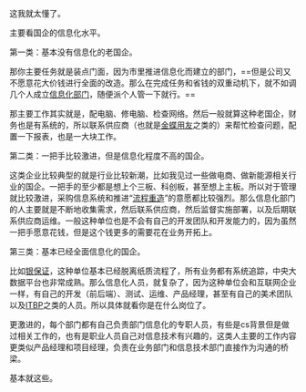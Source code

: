 
这我就太懂了。

主要看国企的信息化水平。

第一类：基本没有信息化的老国企。

那你主要任务就是装点门面，因为市里推进信息化而建立的部门，==但是公司又不愿意花大价钱进行全面的改造。那么在完成任务和省钱的双重动机下，就不如调几个人成立[信息化部门](https://zhida.zhihu.com/search?content_id=741383271&content_type=Answer&match_order=1&q=%E4%BF%A1%E6%81%AF%E5%8C%96%E9%83%A8%E9%97%A8&zhida_source=entity)，随便派个人管一下就行。==

那主要工作其实就是，配电脑、修电脑、检查网络。然后一般就算这种老国企，财务也是有系统的，所以联系供应商（也就是[金蝶用友](https://zhida.zhihu.com/search?content_id=741383271&content_type=Answer&match_order=1&q=%E9%87%91%E8%9D%B6%E7%94%A8%E5%8F%8B&zhida_source=entity)之类的）来帮忙检查问题，配置一下报表，也是一大块工作。

第二类：一把手比较激进，但是信息化程度不高的国企。

这类企业比较典型的就是行业比较新潮，比如我见过一些做电商、做新能源相关行业的国企。一把手的至少都是想上个三板、科创板，甚至想上主板。所以对于管理就比较激进，采购信息系统和推进“[流程重造](https://zhida.zhihu.com/search?content_id=741383271&content_type=Answer&match_order=1&q=%E6%B5%81%E7%A8%8B%E9%87%8D%E9%80%A0&zhida_source=entity)”的意愿都比较强烈。那么信息化部门的人主要就是不断地收集需求，然后联系供应商，然后监督实施部署，以及后期联系供应商运维。一般这种单位也是不会有自己的开发团队和开发能力的，因为虽然一把手愿意花钱，但是这个钱更多的需要花在业务开拓上。

第三类：基本已经全面信息化的国企。

比如[银保证](https://zhida.zhihu.com/search?content_id=741383271&content_type=Answer&match_order=1&q=%E9%93%B6%E4%BF%9D%E8%AF%81&zhida_source=entity)，这种单位基本已经脱离纸质流程了，所有业务都有系统追踪，中央大数据平台也非常成熟。那么信息化人员，就复杂了，因为这种单位会和互联网企业一样，有自己的开发（前后端）、测试、运维、产品经理，甚至有自己的美术团队以及[ITBP](https://zhida.zhihu.com/search?content_id=741383271&content_type=Answer&match_order=1&q=ITBP&zhida_source=entity)之类的人员。所以具体就看你是在什么岗位了。

更激进的，每个部门都有自己负责部门信息化的专职人员，有些是cs背景但是做过相关工作的，也有是职业人员自己对信息技术有兴趣的，这类人主要的工作内容更类似产品经理和项目经理，负责在业务部门和信息技术部门直接作为沟通的桥梁。

基本就这些。
